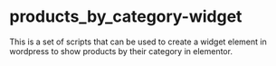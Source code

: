 # products_by_category-widget
This is a set of scripts that can be used to create a widget element in wordpress to show products by their category in elementor.
